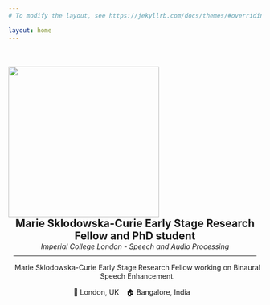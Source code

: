 ```yaml
---
# To modify the layout, see https://jekyllrb.com/docs/themes/#overriding-theme-defaults

layout: home
---
```


<!-- <h2> !! SITE UNDER CONSTRUCTION !! </h2>  -->
<div class="center">

<div class="row">
  <div class="column left">
      <img src="assets/img/Vikas Tokala-002.JPG" width="300" style="margin-top:35px; margin-left:0px">
  </div>
  <div class="column right">
    <h2 style="margin:0; text-align:center"> Marie Sklodowska-Curie Early Stage Research Fellow and PhD student  </h2>
    <p style="font-style:italic; margin:0; text-align:center" > Imperial College London - Speech and Audio Processing</p>
    <hr color="#4CAE04" noshade style="margin:10px">
    <p style="text-align:center; margin-left:10px"> Marie Sklodowska-Curie Early Stage Research Fellow working on Binaural Speech Enhancement.</p>
    <p style="text-align:center; margin-left:-2px"> 📍 London, UK &ensp; 🏠 Bangalore, India &ensp; </p>
  </div>
</div>
</div>
 <!-- 🗣 French, English -->
<!-- style="font-variant: small-caps" -->
